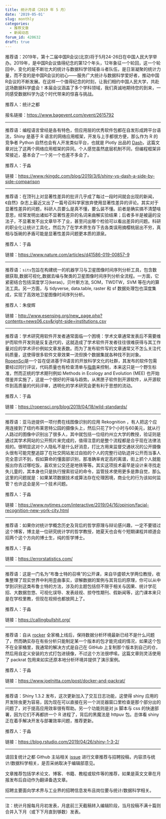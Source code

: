 ```yaml
---
title: 统计月读（2019 年 5 月）
date: '2019-05-01'
slug: monthly
categories:
  - 推荐文章
  - 新闻动态
forum_id: 420632
draft: true
---
```


推荐语：2019年，第十二届中国R会议(北京)将于5月24-26日在中国人民大学举办。2019年，是中国R会议值得纪念的第12个年头，12年象征一个轮回，这一个轮回中，变化的是不断壮大的统计与数据科学领域奋斗者队伍，是日渐凝聚的统计力量，而不变的是中国R会议的初心——服务广大统计与数据科学爱好者，推动中国R会议的不断发展。在这样一个值得纪念的时刻，让我们相约中国人民大学，共赴这场数据科学盛会！本届会议涵盖了多个学科领域，我们真诚地期待您的到来，一同感受数据科学为这个时代带来的惊喜与挑战。

推荐人：统计之都

报名链接：https://www.bagevent.com/event/2615792

---

推荐语：编程语言曾经是各有特色，但应用层的优秀软件包都在自发形成跨平台语法，Shiny 是基于 R 语言的网络应用框架，开发与上手都很方便，那么作为 R 的竞争者 Python 自然也会有人开发类似平台，也就是 Plotly 出品的 [Dash](https://dash.plot.ly/)，这篇文章对比了这两个网络应用框架的异同。个人感觉虽然底层机制不同，但编程框架非常接近，基本会了一个另一个也差不多会了。

推荐人：于淼

链接：https://www.rkingdc.com/blog/2019/3/6/shiny-vs-dash-a-side-by-side-comparison

---

推荐语：在顶刊上对显著性差异的批评几乎成了每过一段时间就会出现的新闻，《自然》杂志上最近又出了一篇号召科学家放弃使用显著性差异的评论。其实对于显著性差异的问题，科研人员要么是真不懂，要么装不懂。前者是确实搞不清楚啥意思，经常发明出诸如不显著性差异的名词来曲解实验结果；后者多半是被逼的没法子，不显著发不出文章毕不了业，甚至问出哪个检验可以看出差异的问题。科研的职业化让统计工具化，然后为了在学术界生存下去各类误用摘樱桃层出不穷，真相与饭碗的矛盾可能是显著性差异问题更本质的源泉。

推荐人：于淼

链接：https://www.nature.com/articles/d41586-019-00857-9

---

推荐语：`sits`包旨在构建统一的机器学习与卫星图像时间序列分析工具，包含数据获取,数据可视化,数据去噪与聚类的卫星图像时间序列分析全流程。一方面，它紧密结合包括深度学习(keras)，贝叶斯方法, SOM，TWDTW，SVM 等在内的算法工具。另一方面，与 tidyverse, data.table, raster 和 sf 数据处理包也深度集成，实现了高效地卫星图像时间序列分析。

推荐人：朱俊辉

链接：http://www.esensing.org/new_page.php?contents=news06.csv&right-side=institutions.csv

---

推荐语：学术研究用软件开发者通常面临一个困境：学术文章通常发表后不需要维护而软件开发则是反复迭代的，这就造成了学术软件开发者往往很难获得与其工作量对应的学术评价例如文章发表数。而为了发布软件写的文章通常又不怎么关注代码质量，这使得很多软件文章效果一流但换个数据集就各种找不到对象。[RopenSci](https://ropensci.org/about/)是一个旨在促进基于R语言的开放科学文化的社群，其发布的软件包需要经过同行评议，代码质量也有检查清单与[指南](https://ropensci.github.io/dev_guide/reviewtemplate.html)来控制，本来这只是一个野生标准，然而正统的学术期刊例如 Methods in Ecology and Evolution (MEE) 也开始借鉴并实施了，这是一个很好的开端与趋势。从黑匣子软件到开源软件，从开源软件到高质量的代码评审，透明化的学术研究会更有利于思想的流动。

推荐人：于淼

链接：https://ropensci.org/blog/2019/04/18/wild-standards/

---

推荐语：亚马逊提供一项付费在线图像识别的应用 Rekognition ，有人把这个应用连接到了纽约布莱恩特公园的摄像头上，然后只花了9个小时与60美元，就从行人路过的图像中识别出了很多人，其中就包括一位纽约州立大学的教授，验证则是通过其学术网站的公开照片来完成的，值得注意的是整个流程都是合乎现在法律法规的。很明显这对个人隐私不是什么好消息，打比方用来监督交通状况的公开摄像头很有可能完整追踪了在社交网站发过自拍的个人的完整行动轨迹并公开而当事人完全意识不到，假如算命的懂面部识别，那准确率肯定高的离谱，街上抓个人就能报出你去过哪吃饭，喜欢坐公交还是地铁等等。其实这项技术最早是设计来寻找走失儿童的，其本身也只是执行搜索验证的命令，监管技术使用更多是靠自觉，那么这里的问题就是：如果某项数据技术或算法存在伦理困境，商业化的行为该如何监管？也许这会是另一个技术问题。

推荐人：于淼

链接：https://www.nytimes.com/interactive/2019/04/16/opinion/facial-recognition-new-york-city.html

---

推荐语：如果你对统计学概念历史及背后的哲学原理与辩论感兴趣，一定不要错过这个博客，博主是一位研究统计学的哲学教授，她夏天也会有个短期课程并顺道会招两个这个方向的博士生，纯的哲学博士。

推荐人：于淼

链接：https://errorstatistics.com/

---

推荐语：这是一门名为“布鲁士特的召唤”的公开课，来自华盛顿大学两位教授，收集整理了现实世界中利用歪曲事实，谬解数据的案例与其背后的原理，你可以从中学到识别这类布鲁士特的方法，涉及的主题包括但不限于相关与因果、统计学花招、大数据忽悠、可视化误导、发表歧视、掠夺性期刊、假新闻等，这门课本来只是在学校里教，但现在视频也都放网上了。

推荐人：于淼

链接：https://callingbullshit.org/

---

推荐语：自从 [rocker](https://www.rocker-project.org/) 全家桶上线后，保持数据分析环境最新已经不是什么问题了，然而确实存在有些分析只能制定某一个版本的包才能完成的情况，如果这个包不在全家桶里，我通常的解决方式是自己在 GitHub 上复制那个版本到自己的仓，然后用自定义安装的方式打包进镜像，不过这个方法很啰嗦。这篇文章则灵活使用了 packrat 包用来如实还原本地分析环境并提供了演示案例。

推荐人：于淼

链接：https://www.joelnitta.com/post/docker-and-packrat/

---

推荐语：Shiny 1.3.2 发布，这次更新加入了交互日志功能，这使得 shiny 应用的开发除虫更为容易，因为现在可以直接在另一个浏览器窗口里检查是那个部分出的问题了，对于提高应用效率很有帮助。另一个功能则是对 js 脚本与 css 的快速部署，因为它们不再都挤一个 R 进程了，背后的黑魔法是 httpuv 包。总体看 shiny 正在着手解决开发与部署效率问题，推荐更新。

推荐人：于淼

链接：https://blog.rstudio.com/2019/04/26/shiny-1-3-2/

---

请回复统计之都 Github 主站相关 [issue](https://github.com/cosname/cosx.org/issues/831) 进行文章推荐与招聘投稿，内容须与统计/数据科学相关，是否采纳取决于编辑部意见。

文章推荐包括学术论文、博客、书籍、教程或软件等的推荐，如果是英文文章在月报发布后自动作为翻译备选文章。

招聘主要面向学术界与工业界的招聘信息发布且岗位要与统计/数据科学相关。

---
注：统计月报每月月初发表，月底前三天截稿转入编辑阶段，当月投稿不满十篇则合并入下月（或下下月直到够数）发表。
